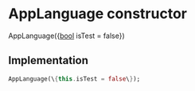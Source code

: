 


# AppLanguage constructor







AppLanguage(\{[bool](https:api.flutter.dev/flutter/dart-core/bool-class.html) isTest = false\})





## Implementation

```dart
AppLanguage(\{this.isTest = false\});
```







